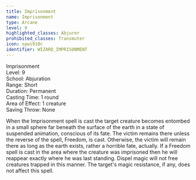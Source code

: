 ```yaml
---
title: Imprisonment
name: Imprisonment
type: Arcane
level: 9
highlighted_classes: Abjurer
prohibited_classes: Transmuter
icon: spwi910c
identifier: WIZARD_IMPRISONMENT
---
```

Imprisonment  
Level: 9  
School: Abjuration  
Range: Short  
Duration: Permanent  
Casting Time: 1 round  
Area of Effect: 1 creature  
Saving Throw: None  
  
When the Imprisonment spell is cast the target creature becomes entombed in a small sphere far beneath the surface of the earth in a state of suspended animation, conscious of its fate. The victim remains there unless the reverse of the spell, Freedom, is cast. Otherwise, the victim will remain there as long as the earth exists, rather a horrible fate, actually. If a Freedom spell is cast in the area where the creature was imprisoned then he will reappear exactly where he was last standing. Dispel magic will not free creatures trapped in this manner. The target's magic resistance, if any, does not affect this spell.  

